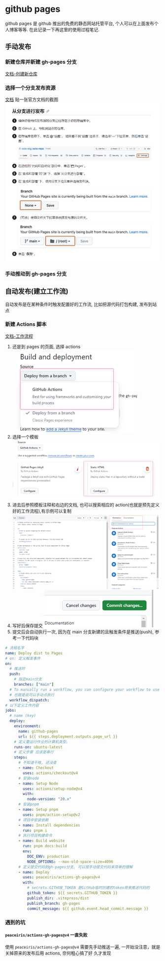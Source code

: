 # github pages

github pages 是 github 推出的免费的静态网站托管平台, 个人可以在上面发布个人博客等等. 在此记录一下再这里的使用过程笔记.

## 手动发布

### 新建仓库并新建 gh-pages 分支

[文档-创建新仓库](https://docs.github.com/zh/repositories/creating-and-managing-repositories/creating-a-new-repository)

### 选择一个分支发布资源

[文档](https://docs.github.com/zh/pages/getting-started-with-github-pages/configuring-a-publishing-source-for-your-github-pages-site)
贴一张官方文档的截图
![](/public/img/github/pages-start.png)

### 手动推动到 gh-pages 分支

## 自动发布(建立工作流)

自动发布是在某种条件时触发配置好的工作流, 比如把源代码打包构建, 发布到站点

### 新建 Actions 脚本

[文档-工作流程](https://docs.github.com/zh/actions/writing-workflows/quickstart)

1. 还是到 pages 的页面, 选择 actions
   ![](/public/img/github/pages-actions-1.png)
2. 选择一个模板
   ![](/public/img/github/pages-actions-2.png)
3. 进去后参照模板注释和右边的文档, 也可以搜索相应的 action(也就是预先定义好的工作流程),有示例可以复制
   ![](/public/img/github/pages-actions-3.png)
4. 写好后保存提交
   ![](/public/img/github/pages-actions-4.png)
5. 提交后会自动执行一次, 因为在 main 分支新建的且触发条件是推送(push), 参考一下代码块

```yaml
# 流程名字
name: Deploy dist to Pages
# on: 定义触发事件
on:
  # 推送时
  push:
    # 指定main分支
    branches: ["main"]
  # To manually run a workflow, you can configure your workflow to use the workflow_dispatch event. This enables a "Run workflow" button on the Actions tab.
  # 也就是说可以手动点执行
  workflow_dispatch:
# 以下定义工作内容
jobs:
  # name (key)
  deploy:
    environment:
      name: github-pages
      url: ${{ steps.deployment.outputs.page_url }}
    # 定义要运行作业的计算机类型。
    runs-on: ubuntu-latest
    # 定义步骤 应该是串行
    steps:
      # 不知道干啥, 还没查
      - name: Checkout
        uses: actions/checkout@v4
      # 安装node
      - name: Setup Node
        uses: actions/setup-node@v4
        with:
          node-version: "20.x"
      # 安装pnpm
      - name: Setup pnpm
        uses: pnpm/action-setup@v2
      # 项目中安装依赖
      - name: Install dependencies
        run: pnpm i
      # 执行项目构建命令
      - name: Build website
        run: pnpm docs:build
        env:
          DOC_ENV: production
          NODE_OPTIONS: --max-old-space-size=4096
      # 定义提交代码到gh-pages分支, 可以按手动提交代码来简单的理解
      - name: Deploy
        uses: peaceiris/actions-gh-pages@v4
        with:
          # secrets.GITHUB_TOKEN 是GitHub临时创建的token用来推送代码的
          github_token: ${{ secrets.GITHUB_TOKEN }}
          publish_dir: .vitepress/dist
          publish_branch: gh-pages
          commit_message: ${{ github.event.head_commit.message }}
```

### 遇到的坑

#### `peaceiris/actions-gh-pages@v4` 一直失败

使用 `peaceiris/actions-gh-pages@v4` 需要先手动推送一遍, 一开始没注意，就是关掉原来的发布后用 actions, 奈何粗心搞了好
久才发现
